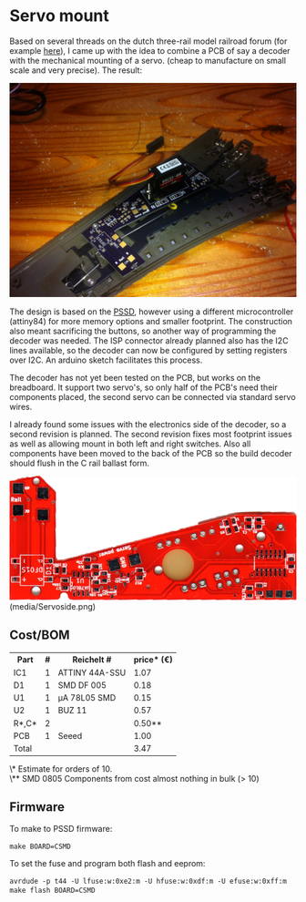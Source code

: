 Servo mount
===========

Based on several threads on the dutch three-rail model railroad forum (for example [here](http://forum.3rail.nl/index.php?topic=36707.msg814683#msg814683)), I came up with the idea to combine a PCB of say a decoder with the mechanical mounting of a servo. (cheap to manufacture on small scale and very precise). The result:

![First servo mounted!](media/IMG_0815.JPG)

The design is based on the [PSSD](https://github.com/dirkjankrijnders/PSSD), however using a different microcontroller (attiny84) for more memory options and smaller footprint. The construction also meant sacrificing the buttons, so another way of programming the decoder was needed. The ISP connector already planned also has the I2C lines available, so the decoder can now be configured by setting registers over I2C. An arduino sketch facilitates this process.

The decoder has not yet been tested on the PCB, but works on the breadboard. It support two servo's, so only half of the PCB's need their components placed, the second servo can be connected via standard servo wires.

I already found some issues with the electronics side of the decoder, so a second revision is planned. The second revision fixes most footprint issues as well as allowing mount in both left and right switches. Also all components have been moved to the back of the PCB so the build decoder should flush in the C rail ballast form.

![Second revision boards](media/Componentside.png)(media/Servoside.png)

Cost/BOM
--------

<table>
<tr>
<th>Part</th><th>#</th><th>Reichelt #</th><th>price* (€)</th>
</tr>
<tr><td>IC1</td><td>1</td><td>ATTINY 44A-SSU</td><td>1.07</td></tr>
<tr><td>D1</td><td>1</td><td>SMD DF 005</td><td>0.18</td></tr>
<tr><td>U1</td><td>1</td><td>µA 78L05 SMD</td><td>0.15</td></tr>
<tr><td>U2</td><td>1</td><td>BUZ 11</td><td>0.57</td></tr>
<tr><td>R*,C*</td><td>2</td><td></td><td>0.50**</td></tr>
<tr><td>PCB</td><td>1</td><td>Seeed</td><td>1.00</td></tr>
<tr><td colspan=3>Total</td><td>3.47</td></tr>
</table>
\* Estimate for orders of 10.<br/>
\** SMD 0805 Components from cost almost nothing in bulk (&gt; 10)

Firmware
--------
To make to PSSD firmware:

	make BOARD=CSMD

To set the fuse and program both flash and eeprom:

	avrdude -p t44 -U lfuse:w:0xe2:m -U hfuse:w:0xdf:m -U efuse:w:0xff:m
	make flash BOARD=CSMD
